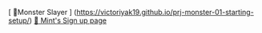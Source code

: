 [ 🔗Monster Slayer ] (https://victoriyak19.github.io/prj-monster-01-starting-setup/)
[🔗 Mint's Sign up page](https://raw.githack.com/lirad/html-forms/features/index.html)
